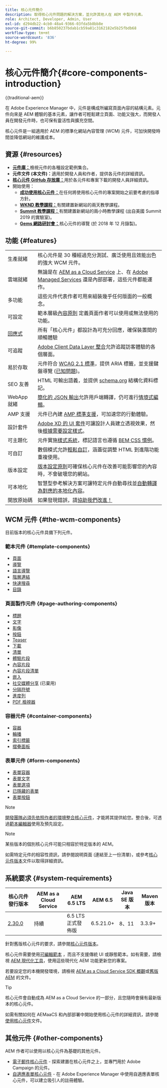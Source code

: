 ```yaml
---
title: 核心元件簡介
description: 取得核心元件問題的解決方案，並允許其他人在 AEM 中製作元素。
role: Architect, Developer, Admin, User
exl-id: d294db22-4cb0-48a4-9366-03fda5b8bb8e
source-git-commit: b6b850237bdab1cb59a81c3162182e5b25fbdb68
workflow-type: tm+mt
source-wordcount: '836'
ht-degree: 99%

---
```



# 核心元件簡介{#core-components-introduction}

{{traditional-aem}}

在 Adobe Experience Manager 中，元件是構成所編寫頁面內容的結構元素。元件向來是 AEM 體驗的基本元素，讓作者可輕鬆建立頁面、功能又強大，而開發人員在開發元件時，也可保有靈活性與擴充空間。

核心元件是一組適用於 AEM 的標準化網站內容管理 (WCM) 元件，可加快開發時間並降低網站的維護成本。

## 資源 {#resources}

* **[元件庫：](https://www.adobe.com/go/aem_cmp_library)**&#x200B;檢視元件的各種設定範例集合。
* **元件文件 (本文件)：**&#x200B;適用於開發人員和作者，提供各元件的詳細資訊。
* **[核心元件 GitHub 存放庫：](https://github.com/adobe/aem-core-wcm-components)**&#x200B;用於各元件和專案下載的開發人員詳細資訊。
* 開始使用：
   * **[成功使用核心元件：](/help/developing/success.md)**&#x200B;在任何將使用核心元件的專案開始之前要考慮的指導方針。
   * **[WKND 教學課程：](https://experienceleague.adobe.com/docs/experience-manager-learn/getting-started-wknd-tutorial-develop/overview.html)**&#x200B;有關建置新網站的兩天教學課程。
   * **[Summit 教學課程：](https://expleague.azureedge.net/labs/L767/index.html)**&#x200B;有關建置新網站的兩小時教學課程 (出自美國 Summit 2019 的實驗室)。
   * **[Gems 網路研討會：](https://helpx.adobe.com/tw/experience-manager/kt/eseminars/gems/AEM-Core-Components.html)**&#x200B;核心元件的導覽 (於 2018 年 12 月錄製)。

## 功能 {#features}

|  |  |
|---|---|
| 生產就緒 | 核心元件是 30 種經過充分測試、廣泛使用且效能出色的強大 WCM 元件。 |
| 雲端就緒 | 無論是在 [AEM as a Cloud Service](https://experienceleague.adobe.com/docs/experience-manager-cloud-service/landing/home.html) 上、在 [Adobe Managed Services](https://github.com/adobe/aem-project-archetype/tree/master/src/main/archetype/dispatcher.ams) 還是內部部署，這些元件都能運作。 |
| 多功能 | 這些元件代表作者可用來組裝幾乎任何版面的一般概念。 |
| 可設定 | 範本層級[內容原則](https://experienceleague.adobe.com/docs/experience-manager-cloud-service/content/implementing/developing/full-stack/components-templates/templates.html#content-policies) 定義頁面作者可以使用或無法使用的功能。 |
| [回應式](responsive.md) | 所有「核心元件」都設計為可充分回應，確保裝置間的順暢體驗 |
| 可追蹤 | [Adobe Client Data Layer 整合](/help/developing/data-layer/overview.md)允許追蹤訪客體驗的各個層面。 |
| 易於存取 | 元件符合 [WCAG 2.1 標準](https://www.w3.org/TR/WCAG21/)，提供 ARIA 標籤，並支援鍵盤導覽 ([已知問題](https://github.com/adobe/aem-core-wcm-components/issues?utf8=✓&q=is%3Aissue+is%3Aopen+accessibility+in%3Atitle))。 |
| SEO 友善 | HTML 可輸出語義，並提供 [schema.org](https://schema.org) 結構化資料標記。 |
| WebApp 就緒 | [簡化的 JSON 輸出](https://experienceleague.adobe.com/docs/experience-manager-learn/foundation/development/develop-sling-model-exporter.html)允許用戶端轉譯，仍可進行[情境式編輯](https://experienceleague.adobe.com/docs/experience-manager-learn/sites/spa-editor/spa-editor-framework-feature-video-use.html)。 |
| AMP 支援 | 元件已內建 [AMP 標準支援](/help/developing/amp.md)，可加速您的行動體驗。 |
| 設計套件 | [Adobe XD 的 UI 套件](https://experienceleague.adobe.com/docs/experience-manager-learn/assets/AEM-CoreComponents-UI-Kit.xd)可讓設計人員建立透視效果，然後[根據需要設定樣式](https://github.com/adobe/aem-guides-wknd/releases/download/aem-guides-wknd-0.0.2/AEM_UI-kit-WKND.xd)。 |
| 可主題化 | 元件實施[樣式系統](https://experienceleague.adobe.com/docs/experience-manager-cloud-service/content/sites/authoring/features/style-system.html)，標記語言也遵循 [BEM CSS 慣例](https://getbem.com/)。 |
| 可自訂 | 數個模式允許[輕鬆自訂](developing/customizing.md)，涵蓋從調整 HTML 到進階功能重複使用。 |
| 版本設定 | [版本設定原則](https://github.com/adobe/aem-core-wcm-components/wiki/Versioning-policies)可確保核心元件在改善可能影響您的內容時，不會破壞您的網站。 |
| 可本地化 | 智慧型參考解決方案可讓特定元件自動尋找並[自動轉譯為對應的本地化內容](get-started/localization.md)。 |
| 開放原始碼 | 如果發現錯誤，請[協助我們改進！](https://github.com/adobe/aem-core-wcm-components/blob/master/CONTRIBUTING.md) |


## WCM 元件 {#the-wcm-components}

目前版本的核心元件具備下列元件。

### 範本元件 {#template-components}

* [頁面](components/page.md)
* [導覽](components/navigation.md)
* [語言導覽](components/language-navigation.md)
* [階層連結](components/breadcrumb.md)
* [快速搜尋](components/quick-search.md)
* [目錄](components/tableofcontents.md)

### 頁面製作元件 {#page-authoring-components}

* [標題](components/title.md)
* [文字](components/text.md)
* [影像](components/image.md)
* [按鈕](components/button.md)
* [Teaser](components/teaser.md)
* [下載](components/download.md)
* [清單](components/list.md)
* [體驗片段](components/experience-fragment.md)
* [內容片段](components/content-fragment-component.md)
* [內容片段清單](components/content-fragment-list.md)
* [嵌入](components/embed.md)
* [社交媒體分享](components/sharing.md) (已棄用)
* [分隔符號](components/separator.md)
* [進度列](components/progress-bar.md)
* [PDF 檢視器](components/pdf-viewer.md)

### 容器元件 {#container-components}

* [容器](components/container.md)
* [輪播](components/carousel.md)
* [索引標籤](components/tabs.md)
* [摺疊面板](components/accordion.md)

### 表單元件 {#form-components}

* [表單容器](components/forms/form-container.md)
* [表單文字](components/forms/form-text.md)
* [表單選項](components/forms/form-options.md)
* [已隱藏的表單](components/forms/form-hidden.md)
* [表單按鈕](components/forms/form-button.md)

>[!NOTE]
>
>[開發團隊必須先依照作者的環境整合核心元件](get-started/using.md)，才能將其提供給您。整合後，可透過[範本編輯器](https://experienceleague.adobe.com/docs/experience-manager-cloud-service/sites/authoring/features/templates.html)使用及預先設定。

>[!NOTE]
>
>某些版本的個別核心元件可能只相容於特定版本的 AEM。
>
>如需特定元件的相容性資訊，請參閱說明頁面 (連結至上一份清單)，或參考[核心元件版本](versions.md)文件以取得詳細資訊。

## 系統要求 {#system-requirements}

| 核心元件發行版本 | AEM as a Cloud Service | AEM 6.5 LTS | AEM 6.5 | Java SE 版本 | Maven 版本 |
|---|---|---|---|---|---|
| [2.30.0](https://github.com/adobe/aem-core-wcm-components/releases/tag/core.wcm.components.reactor-2.30.0) | 持續 | 6.5 LTS 正式發佈版 | 6.5.21.0+ | 8、11 | 3.3.9+ |

針對舊版核心元件的要求，請參閱[核心元件版本](versions.md)。

核心元件需要使用[可編輯範本](https://experienceleague.adobe.com/docs/experience-manager-learn/sites/page-authoring/template-editor-feature-video-use.html) ，而且不支援傳統 UI 或靜態範本。如有需要，請檢視 [AEM 現代化工具](https://opensource.adobe.com/aem-modernize-tools/)，使用這些現代化 AEM 功能更新您的專案。

若要設定您的本機開發環境，請檢視 [AEM as a Cloud Service SDK 概觀](https://experienceleague.adobe.com/docs/experience-manager-learn/cloud-service/local-development-environment-set-up/overview.html)或[舊版 AEM](https://experienceleague.adobe.com/docs/experience-manager-learn/foundation/development/set-up-a-local-aem-development-environment.html) 的文件。

>[!TIP]
>
>核心元件會自動成為 AEM as a Cloud Service 的一部分，且您隨時會擁有最新版本的核心元件。
>
>如需有關如何在 AEMaaCS 和內部部署中開始使用核心元件的詳細資訊，請參閱[使用核心元件](/help/get-started/using.md)文件。

## 其他元件 {#other-components}

AEM 作者可以使用以核心元件為基礎的其他元件。

* [電子郵件核心元件](/help/email/introduction.md) - 探索建置在核心元件之上，並專門用於 Adobe Campaign 的元件。
* [自適應表單核心元件](/help/adaptive-forms/introduction.md) - 在 Adobe Experience Manager 中使用自適應表單核心元件，可以建立吸引人的註冊體驗。
